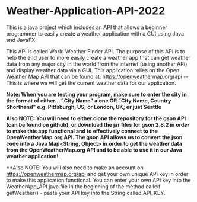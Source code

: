 # Weather-Application-API-2022
This is a java project which includes an API that allows a beginner programmer to easily create a weather application with a GUI using Java and JavaFX. 

This API is called World Weather Finder API. The purpose of this API is to help the end user to more easily create a weather app that can get weather data from any major city in the world from the internet (using another API) and display weather data via a GUI. This application relies on the Open Weather Map API that can be found at: https://openweathermap.org/api -- This is where we will get the current weather data for our application. 

**Note:  When you are testing your program, make sure to enter the city in the format of either... "City Name" alone OR "City Name, Country Shorthand" e.g. Pittsburgh, US; or London, UK; or just Seattle**

**Also NOTE: You will need to either clone the repository for the gson API (can be found on github), or download the jar files for gson 2.8.2 in order to make this app functional and to effectively connect to the OpenWeatherMap.org API. The gson API allows us to convert the json code into a Java Map<String, Object> in order to get the weather data from the OpenWeatherMap.org API and to be able to use it in our Java weather application!**

**Also NOTE: You will also need to make an account on https://openweathermap.org/api and get your own unique API key in order to make this application functional. You can enter your own API key into the WeatherApp_API.java file in the beginning of the method called getWeather() - paste your API key into the String called API_KEY.
